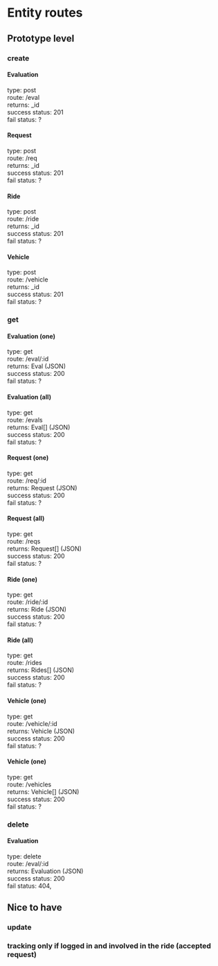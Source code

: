 # Entity routes

## Prototype level
### create
#### Evaluation
type: post <br>
route: /eval <br>
returns: _id <br>
success status: 201 <br>
fail status: ? <br>
#### Request
type: post <br>
route: /req <br>
returns: _id <br>
success status: 201 <br>
fail status: ? <br>
#### Ride
type: post <br>
route: /ride <br>
returns: _id <br>
success status: 201 <br>
fail status: ? <br>
#### Vehicle
type: post <br>
route: /vehicle <br>
returns: _id <br>
success status: 201 <br>
fail status: ? <br>

### get
#### Evaluation (one)
type: get <br>
route: /eval/:id <br>
returns: Eval (JSON) <br>
success status: 200 <br>
fail status: ? <br>
#### Evaluation (all)
type: get <br>
route: /evals <br>
returns: Eval[] (JSON)<br>
success status: 200 <br>
fail status: ? <br>
#### Request (one)
type: get <br>
route: /req/:id <br>
returns: Request (JSON)<br>
success status: 200 <br>
fail status: ? <br>
#### Request (all)
type: get <br>
route: /reqs <br>
returns: Request[] (JSON) <br>
success status: 200 <br>
fail status: ? <br>
#### Ride (one)
type: get <br>
route: /ride/:id <br>
returns: Ride (JSON) <br>
success status: 200 <br>
fail status: ? <br>
#### Ride (all)
type: get <br>
route: /rides <br>
returns: Rides[] (JSON) <br>
success status: 200 <br>
fail status: ? <br>
#### Vehicle (one)
type: get <br>
route: /vehicle/:id <br>
returns: Vehicle (JSON)<br>
success status: 200 <br>
fail status: ? <br>
#### Vehicle (one)
type: get <br>
route: /vehicles <br>
returns: Vehicle[] (JSON)<br>
success status: 200 <br>
fail status: ? <br>

### delete
#### Evaluation
type: delete <br>
route: /eval/:id <br>
returns: Evaluation (JSON) <br>
success status: 200 <br>
fail status: 404, 
## Nice to have

### update

### tracking only if logged in and involved in the ride (accepted request)